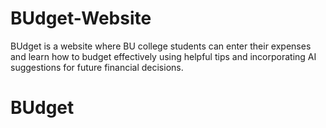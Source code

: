 # BUdget-Website
 BUdget is a website where BU college students can enter their expenses and learn how to budget effectively using helpful tips and incorporating AI suggestions for future financial decisions. 
# BUdget
